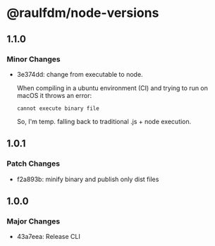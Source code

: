 # @raulfdm/node-versions

## 1.1.0

### Minor Changes

- 3e374dd: change from executable to node.

  When compiling in a ubuntu environment (CI) and trying to run on macOS it throws an error:

  ```
  cannot execute binary file
  ```

  So, I'm temp. falling back to traditional .js + node execution.

## 1.0.1

### Patch Changes

- f2a893b: minify binary and publish only dist files

## 1.0.0

### Major Changes

- 43a7eea: Release CLI
